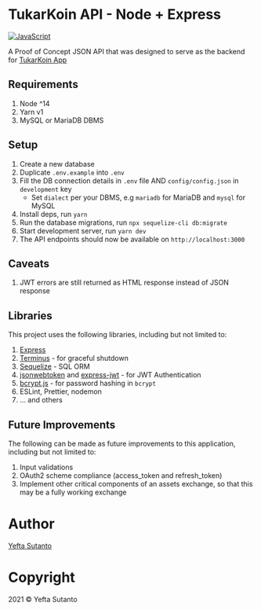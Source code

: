 # TukarKoin API - Node + Express

[![JavaScript](https://img.shields.io/badge/JavaScript-%23f0db4f?style=flat&logoColor=%23333&logo=javascript)](https://www.javascript.com/)

A Proof of Concept JSON API that was designed to serve as the backend for [TukarKoin App](https://github.com/nevrending/tukarkoin-app)

## Requirements

1. Node ^14
2. Yarn v1
3. MySQL or MariaDB DBMS

## Setup

1. Create a new database
2. Duplicate `.env.example` into `.env`
3. Fill the DB connection details in `.env` file AND `config/config.json` in `development` key
    - Set `dialect` per your DBMS, e.g `mariadb` for MariaDB and `mysql` for MySQL
4. Install deps, run `yarn`
5. Run the database migrations, run `npx sequelize-cli db:migrate`
6. Start development server, run `yarn dev`
5. The API endpoints should now be available on `http://localhost:3000`

## Caveats

1. JWT errors are still returned as HTML response instead of JSON response

## Libraries

This project uses the following libraries, including but not limited to:

1. [Express](https://expressjs.com/en/starter/installing.html)
2. [Terminus](https://github.com/godaddy/terminus) - for graceful shutdown
3. [Sequelize](https://sequelize.org/master/index.html) - SQL ORM
4. [jsonwebtoken](https://github.com/auth0/node-jsonwebtoken) and [express-jwt](https://github.com/auth0/express-jwt) - for JWT Authentication
5. [bcrypt.js](https://github.com/dcodeIO/bcrypt.js) - for password hashing in `bcrypt`
6. ESLint, Prettier, nodemon
7. ... and others

## Future Improvements

The following can be made as future improvements to this application, including but not limited to:

1. Input validations
2. OAuth2 scheme compliance (access_token and refresh_token)
3. Implement other critical components of an assets exchange, so that this may be a fully working exchange

# Author

[Yefta Sutanto](https://github.com/nevrending)

# Copyright

2021 &copy; Yefta Sutanto
